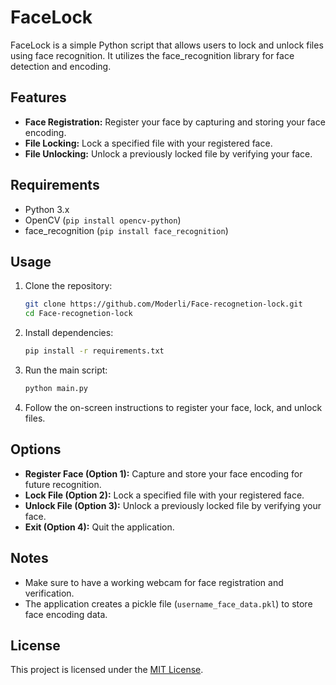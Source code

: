 # FaceLock

FaceLock is a simple Python script that allows users to lock and unlock files using face recognition. It utilizes the face_recognition library for face detection and encoding.

## Features

- **Face Registration:** Register your face by capturing and storing your face encoding.
- **File Locking:** Lock a specified file with your registered face.
- **File Unlocking:** Unlock a previously locked file by verifying your face.

## Requirements

- Python 3.x
- OpenCV (`pip install opencv-python`)
- face_recognition (`pip install face_recognition`)

## Usage

1. Clone the repository:

   ```bash
   git clone https://github.com/Moderli/Face-recognetion-lock.git
   cd Face-recognetion-lock
   ```

2. Install dependencies:

   ```bash
   pip install -r requirements.txt
   ```

3. Run the main script:

   ```bash
   python main.py
   ```

4. Follow the on-screen instructions to register your face, lock, and unlock files.

## Options

- **Register Face (Option 1):** Capture and store your face encoding for future recognition.
- **Lock File (Option 2):** Lock a specified file with your registered face.
- **Unlock File (Option 3):** Unlock a previously locked file by verifying your face.
- **Exit (Option 4):** Quit the application.

## Notes

- Make sure to have a working webcam for face registration and verification.
- The application creates a pickle file (`username_face_data.pkl`) to store face encoding data.

## License

This project is licensed under the [MIT License](LICENSE).

